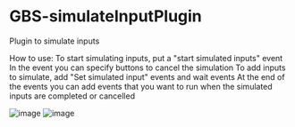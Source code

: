 # GBS-simulateInputPlugin
 Plugin to simulate inputs

How to use:
To start simulating inputs, put a "start simulated inputs" event
In the event you can specify buttons to cancel the simulation
To add inputs to simulate, add "Set simulated input" events and wait events
At the end of the events you can add events that you want to run when the simulated inputs are completed or cancelled

![image](https://github.com/user-attachments/assets/b0f5bd71-515e-4094-bd51-9259984e0317)
![image](https://github.com/user-attachments/assets/d35be75e-0a0e-462d-9808-fea98e3fe46e)
